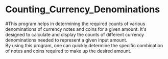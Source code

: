 

# Counting_Currency_Denominations
#This program helps in determining the required counts of various denominations of currency notes and coins for a given amount.
 It's designed to calculate and display the counts of different currency denominations needed to represent a given input amount.  
 By using this program, one can quickly determine the specific combination of notes and coins required to make up the desired amount.
